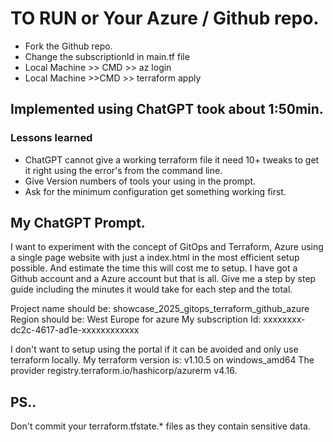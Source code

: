 # TO RUN or Your Azure / Github repo.
* Fork the Github repo.
* Change the subscriptionId in main.tf file
* Local Machine >> CMD >> az login
* Local Machine >>CMD >> terraform apply

## Implemented using ChatGPT took about 1:50min.
### Lessons learned
* ChatGPT cannot give a working terraform file it need 10+ tweaks to get it right using the error's from the command line.
* Give Version numbers of tools your using in the prompt.
* Ask for the minimum configuration get something working first.

## My ChatGPT Prompt.
I want to experiment with the concept of GitOps and Terraform, Azure using a single page website with just a index.html in the most efficient setup possible.  And estimate the time this will cost me to setup.
I have got a Github account and a Azure account but that is all. Give me a step by step guide including the minutes it would take for each step and the total.

Project name should be: showcase_2025_gitops_terraform_github_azure
Region should be: West Europe for azure
My subscription Id:  xxxxxxxx-dc2c-4617-ad1e-xxxxxxxxxxxx

I don't want to setup using the portal if it can be avoided and only use terraform locally.
My terraform version is: v1.10.5 on windows_amd64
The provider registry.terraform.io/hashicorp/azurerm v4.16.

## PS..
Don't commit your terraform.tfstate.* files as they contain sensitive data.

